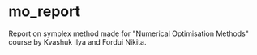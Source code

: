 # mo_report

Report on symplex method made for "Numerical Optimisation Methods" course by Kvashuk Ilya and Fordui Nikita.
